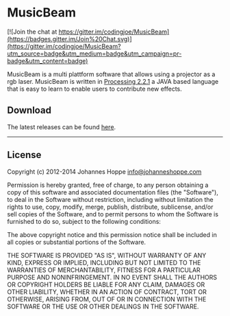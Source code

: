 MusicBeam
=========

[![Join the chat at https://gitter.im/codingjoe/MusicBeam](https://badges.gitter.im/Join%20Chat.svg)](https://gitter.im/codingjoe/MusicBeam?utm_source=badge&utm_medium=badge&utm_campaign=pr-badge&utm_content=badge)

MusicBeam is a multi plattform software that allows using a projector as a rgb laser.
MusicBeam is written in [Processing 2.2.1](http://processing.org) a JAVA based language that is easy to learn to enable users to contribute new effects.


Download
--------
The latest releases can be found [here](http://musicbeam.zepplab.net).


_______


License
-------

Copyright (c) 2012-2014 Johannes Hoppe <info@johanneshoppe.com>

Permission is hereby granted, free of charge, to any person obtaining a copy of this software and associated documentation files (the "Software"), to deal in the Software without restriction, including without limitation the rights to use, copy, modify, merge, publish, distribute, sublicense, and/or sell copies of the Software, and to permit persons to whom the Software is furnished to do so, subject to the following conditions:

The above copyright notice and this permission notice shall be included in all copies or substantial portions of the Software.

THE SOFTWARE IS PROVIDED "AS IS", WITHOUT WARRANTY OF ANY KIND, EXPRESS OR IMPLIED, INCLUDING BUT NOT LIMITED TO THE WARRANTIES OF MERCHANTABILITY, FITNESS FOR A PARTICULAR PURPOSE AND NONINFRINGEMENT. IN NO EVENT SHALL THE AUTHORS OR COPYRIGHT HOLDERS BE LIABLE FOR ANY CLAIM, DAMAGES OR OTHER LIABILITY, WHETHER IN AN ACTION OF CONTRACT, TORT OR OTHERWISE, ARISING FROM, OUT OF OR IN CONNECTION WITH THE SOFTWARE OR THE USE OR OTHER DEALINGS IN THE SOFTWARE.
